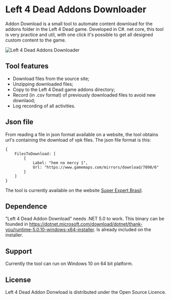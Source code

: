 # Left 4 Dead Addons Downloader

Addon Download is a small tool to automate content download for the addons folder in the Left 4 Dead game. Developed in C#. net core, this tool is very practice and util, with one click it's possible to get all designed custom content to the game.

![Left 4 Dead Addons Downloader](/Docs/img/l4dad.png)

## Tool features

- Download files from the source site;
- Unzipping downloaded files;
- Copy to the Left 4 Dead game addons directory;
- Record (in .csv format) of previously downloaded files to avoid new downlaod;
- Log recording of all activities.

## Json file

From reading a file in json format available on a website, the tool obtains url's containing the download of vpk files.
The json file format is this:

```
{
	FilesToDownload: [
		{
			Label: "hem no mercy 1",
			Url: "https://www.gamemaps.com/mirrors/download/7890/6"
		}
	]
}
```

The tool is currently available on the website [Super Expert Brasil](http://superexpertbrasil.servegame.com).

## Dependence

"Left 4 Dead Addon Download" needs .NET 5.0 to work. This binary can be founded in https://dotnet.microsoft.com/download/dotnet/thank-you/runtime-5.0.10-windows-x64-installer. Is already included on the installer.

## Support

Currently the tool can run on Windows 10 on 64 bit platform.

## License

Left 4 Dead Addon Donwload is distributed under the Open Source Licence.

